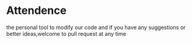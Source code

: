 # Attendence
the personal tool to modify our code
and if you have any suggestions or better ideas,welcome to pull request at any time 

